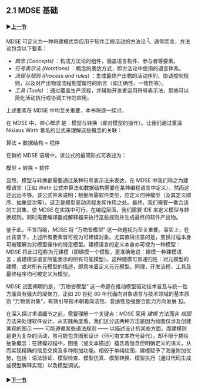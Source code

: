 ## 2.1 MDSE 基础

#### ▶[上一节](0.md)

MDSE 可定义为一种将建模优势应用于软件工程活动的方法论 <sup>[1](0.md#1)</sup>。通常而言，方法论包含以下要素：
- *概念 (Concepts)* ：构成方法论的组件，涵盖语言构件、参与者等要素。
- *符号表示法 (Notations)* ：概念的表达方式，即方法论中使用的语言体系。
- *流程与规则 (Process and rules)* ：生成最终产出物的活动序列、协调控制规则，以及对产出物或流程期望属性的断言（如正确性、一致性等）。
- *工具 (Tools)* ：通过覆盖生产流程，并辅助开发者运用符号表示法，那些可以简化活动执行或协调工作的应用。

上述要素在 MDSE 中均至关重要，本书将逐一探讨。

在 MDSE 中，*核心概念* 是：模型与转换（即对模型的操作）。让我们通过重温 Niklaus Wirth 著名的公式来理解这些概念的关联：

算法 + 数据结构 = 程序

在新的 MDSE 语境中，该公式的最简形式可表述为：

模型 + 转换 = 软件

显然，模型与转换都需要通过某种符号表示法来表达，在 MDSE 中我们称之为建模语言（正如 Wirth 公式中算法和数据结构需要在某种编程语言中定义）。然而这还远远不够。该公式并未说明：根据所需软件类型，应定义何种模型（及其定义顺序、抽象层次等）。这正是模型驱动流程发挥作用之处。最终，我们需要一套合适的工具集，使 MDSE 在实践中可行。在编程层面，我们需要 IDE 来定义模型与转换规则，同时需要编译器或解释器来执行这些规则并生成最终的软件产出物。

鉴于此，不言而喻，MDSE 将 “万物皆模型” 这一命题视为至关重要。事实上，在此背景下，上述所有要素皆可视为可建模对象。尤其值得注意的是，变换过程本身可被理解为对模型操作的特定模型。建模语言的定义本身亦可视为一种模型：MDSE 将此过程称为元建模（即建模一个模型，更准确地说：建模一种建模语言；或建模该语言所能表示的所有可能模型）。这种建模可具递归性：对元模型的建模，或对所有元模型的描述，即意味着定义元元模型。同理，开发流程、工具及最终程序均可被定义为模型。

MDSE 试图阐明的是，“万物皆模型” 这一命题在推动模型驱动技术普及与统一性方面具有强大的凝聚力，正如 20 世纪 80 年代面向对象语言与技术领域的基本原则 “万物皆对象”，有效引导技术朝着简洁性、普适性及强整合能力方向发展 [10](../bibliography.md#10)。

在深入探讨术语细节之前，需要理解一个关键点：MDSE 采用 *建模* 方法而非 *绘图* 方法来处理软件设计。从实践角度看，我们区分这两种方法是因为绘图仅涉及创建美观的图示 —— 可能遵循某些语法规则 —— 以描述设计的某些方面。而建模则是更为复杂的活动，虽可能包含图形设计（但可由文本符号替代），却不限于描绘抽象概念：在建模过程中，图纸（或文本描述）蕴含着隐含但明确定义的语义，从而实现精确的信息交换及多种附加功能。相较于单纯绘图，建模赋予了海量附加优势，包括：语法验证、模型检查、模型仿真、模型转换、模型执行（通过代码生成或模型解释实现）以及模型调试。

#### ▶[下一节](2.md)
